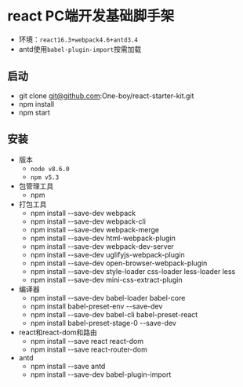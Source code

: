 # react PC端开发基础脚手架
- 环境：`react16.3+webpack4.6+antd3.4`
- antd使用`babel-plugin-import`按需加载
## 启动
- git clone git@github.com:One-boy/react-starter-kit.git
- npm install
- npm start
## 安装
- 版本
    - `node v8.6.0`
    - `npm v5.3`
- 包管理工具
    - npm
- 打包工具
    - npm install --save-dev webpack
    - npm install --save-dev webpack-cli
    - npm install --save-dev webpack-merge
    - npm install --save-dev html-webpack-plugin
    - npm install --save-dev webpack-dev-server
    - npm install --save-dev uglifyjs-webpack-plugin
    - npm install --save-dev open-browser-webpack-plugin
    - npm install --save-dev style-loader css-loader less-loader less
    - npm install --save-dev mini-css-extract-plugin
- 编译器
    - npm install --save-dev babel-loader babel-core
    - npm install babel-preset-env --save-dev
    - npm install --save-dev babel-cli babel-preset-react
    - npm install babel-preset-stage-0 --save-dev
- react和react-dom和路由
    - npm install --save react react-dom
    - npm install --save react-router-dom
- antd
    - npm install --save antd
    - npm install --save-dev babel-plugin-import
